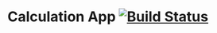 # Calculation App  [![Build Status](https://travis-ci.org/thedataincubator/test-app.svg?branch=master)](https://travis-ci.org/thedataincubator/test-app)